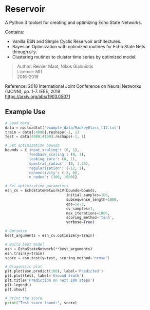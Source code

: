 Reservoir
=========
A Python 3 toolset for creating and optimizing Echo State Networks.

Contains:
- Vanilla ESN and Simple Cyclic Reservoir architectures.
- Bayesian Optimization with optimized routines for Echo State Nets through `GPy`.
- Clustering routines to cluister time series by optimized model.

>Author: Reinier Maat, Nikos Gianniotis  
>License: MIT  
>2016-2019  

Reference: 2018 International Joint Conference on Neural Networks (IJCNN), pp. 1-7. IEEE, 2018  
https://arxiv.org/abs/1903.05071

## Example Use
```python
# Load data
data = np.loadtxt('example_data/MackeyGlass_t17.txt')
train = data[:4000].reshape(-1, 1)
test = data[4000:4100].reshape(-1, 1)

# Set optimization bounds
bounds = {'input_scaling': (0, 1),
          'feedback_scaling': (0, 1),
          'leaking_rate': (0, 1),
          'spectral_radius': (0, 1.25),
          'regularization': (-12, 1),
          'connectivity': (-3, 0),
          'n_nodes': (100, 1500)}

# Set optimization parameters
esn_cv = EchoStateNetworkCV(bounds=bounds,
                            initial_samples=100,
                            subsequence_length=1000,
                            eps=1e-3,
                            cv_samples=1,
                            max_iterations=1000,
                            scoring_method='tanh',
                            verbose=True)

# Optimize
best_arguments = esn_cv.optimize(y=train)

# Build best model
esn = EchoStateNetwork(**best_arguments)
esn.train(y=train)
score = esn.test(y=test, scoring_method='nrmse')

# Diagnostic plot
plt.plot(esn.predict(100), label='Predicted')
plt.plot(test, label='Ground truth')
plt.title('Prediction on next 100 steps')
plt.legend()
plt.show()

# Print the score
print("Test score found:", score)

```

